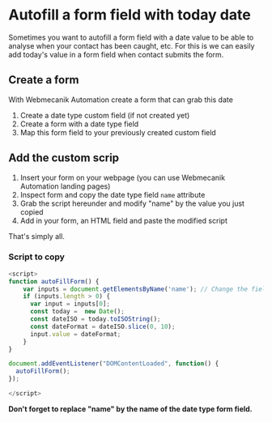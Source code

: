 # Autofill a form field with today date
Sometimes you want to autofill a form field with a date value to be able to analyse when your contact has been caught, etc. For this is we can easily add today's value in a form field when contact submits the form.

## Create a form
With Webmecanik Automation create a form that can grab this date
1. Create a date type custom field (if not created yet)
2. Create a form with a date type field
3. Map this form field to your previously created custom field

## Add the custom scrip
1. Insert your form on your webpage (you can use Webmecanik Automation landing pages)
2. Inspect form and copy the date type field `name` attribute
3. Grab the script hereunder and modify "name" by the value you just copied
4. Add in your form, an HTML field and paste the modified script

That's simply all.

### Script to copy

```javascript
<script>
function autoFillForm() {
    var inputs = document.getElementsByName('name'); // Change the field name here
    if (inputs.length > 0) {
      var input = inputs[0];
      const today =  new Date();
      const dateISO = today.toISOString();
      const dateFormat = dateISO.slice(0, 10);
      input.value = dateFormat;
    }
}

document.addEventListener("DOMContentLoaded", function() {
  autoFillForm();
});

</script>
```

**Don't forget to replace "name" by the name of the date type form field.**
